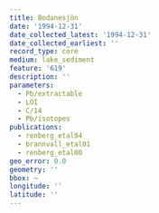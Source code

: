 ```yaml
---
title: Bodanesjön
date: '1994-12-31'
date_collected_latest: '1994-12-31'
date_collected_earliest: ''
record_type: core
medium: lake_sediment
feature: '619'
description: ''
parameters:
  - Pb/extractable
  - LOI
  - C/14
  - Pb/isotopes
publications:
  - renberg_etal94
  - brannvall_etal01
  - renberg_etal00
geo_error: 0.0
geometry: ''
bbox: ~
longitude: ''
latitude: ''
---
```

